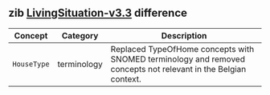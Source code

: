 ## zib [LivingSituation-v3.3](https://zibs.nl/wiki/LivingSituation-v3.3(2020EN)) difference

| Concept         | Category          | Description                             | 
|-----------------|-------------------|-----------------------------------------|
|`HouseType` | terminology| Replaced TypeOfHome concepts with SNOMED terminology and removed concepts not relevant in the Belgian context. |